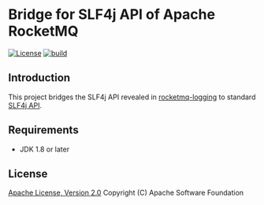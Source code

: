 # Bridge for SLF4j API of Apache RocketMQ

[![License][license-image]][license-url]
[![build][build-image]][build-url]

## Introduction

This project bridges the SLF4j API revealed in [rocketmq-logging](https://github.com/aliyun-mq/rocketmq-logging) to standard [SLF4j API](https://github.com/qos-ch/slf4j).

## Requirements

- JDK 1.8 or later

## License

[Apache License, Version 2.0](http://www.apache.org/licenses/LICENSE-2.0.html) Copyright (C) Apache Software Foundation

[license-image]: https://img.shields.io/badge/license-Apache%202-4EB1BA.svg
[license-url]: https://www.apache.org/licenses/LICENSE-2.0.html
[build-image]: https://github.com/aliyun-mq/rocketmq-slf4j-api-bridge/actions/workflows/build.yml/badge.svg
[build-url]: https://github.com/aliyun-mq/rocketmq-slf4j-api-bridge/actions/workflows/build.yml